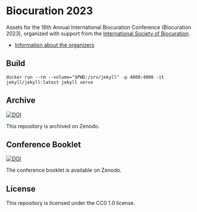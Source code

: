# Biocuration 2023

Assets for the 16th Annual International Biocuration Conference (Biocuration 2023),
organized with support from the [International Society of Biocuration](https://www.biocuration.org).

- [Information about the organizers](https://query.wikidata.org/embed.html#%23%2B%20summary%3A%20A%20query%20for%20the%20ISB2023%20organizing%20committee%20and%20scientific%20program%20committeee%0A%23%2B%20endpoint%3A%20https%3A%2F%2Fquery.wikidata.org%2Fsparql%0A%23%2B%20tags%3A%0A%23%2B%20%20%20-%20conference%0A%23%2B%20%20%20-%20bibliometrics%0A%23defaultView%3ATable%0A%0ASELECT%20%0A%20%20%3Fperson%20%3FpersonLabel%20%3FpersonDescription%20%3FgenderLabel%20%3Fimage%0A%20%20%3FnationalityLabel%20%3Forcid%20%3Flinkedin%20%3Ftwitter%20%3Fgscholar%20%3Fgithub%0A%20%20(GROUP_CONCAT(DISTINCT%20%3Ftopic_label%3B%20separator%3D%22%2C%20%22)%20AS%20%3Ftopics)%0A%20%20(MAX(%3Fstart_date)%20as%20%3Fmax_start_date)%0A%20%20(SAMPLE(%3FemployerLabel)%20as%20%3FemployerLabel_)%0AWHERE%20%0A%7B%0A%20%20wd%3AQ111430238%20wdt%3AP664%7Cwdt%3AP5804%20%3Fperson%20.%0A%20%20%3Fperson%20wdt%3AP496%20%3Forcid%20.%0A%20%20OPTIONAL%20%7B%20%3Fperson%20wdt%3AP18%20%3Fimage%20.%20%7D%0A%20%20OPTIONAL%20%7B%20%3Fperson%20wdt%3AP21%20%3Fgender%20.%20%7D%0A%20%20OPTIONAL%20%7B%20%3Fperson%20wdt%3AP2002%20%3Ftwitter%20.%20%7D%0A%20%20OPTIONAL%20%7B%20%3Fperson%20wdt%3AP27%20%3Fnationality%20.%20%7D%0A%20%20OPTIONAL%20%7B%20%3Fperson%20wdt%3AP6634%20%3Flinkedin%20.%20%7D%0A%20%20OPTIONAL%20%7B%20%3Fperson%20wdt%3AP1960%20%3Fgscholar%20.%20%7D%0A%20%20OPTIONAL%20%7B%20%3Fperson%20wdt%3AP2037%20%3Fgithub%20.%20%7D%0A%20%20OPTIONAL%20%7B%20%3Fperson%20wdt%3AP101%20%3Ftopic%20.%20%3Ftopic%20rdfs%3Alabel%20%3Ftopic_label%20.%20FILTER%20(LANG(%3Ftopic_label)%20%3D%20'en')%20%7D%0A%20%20OPTIONAL%20%7B%20%0A%20%20%20%20%3Fperson%20p%3AP108%20%3Fstatement%20.%0A%20%20%20%20%3Fstatement%20ps%3AP108%20%3Femployer%20.%0A%20%20%20%20%3Femployer%20rdfs%3Alabel%20%3FemployerLabel%0A%20%20%20%20filter(lang(%3FemployerLabel)%20%3D%20%22en%22)%0A%20%20%20%20OPTIONAL%20%7B%20%0A%20%20%20%20%20%20%3Fstatement%20pq%3AP580%20%3Fstart_date%20.%20%0A%20%20%20%20%7D%0A%20%20%7D%0A%20%20SERVICE%20wikibase%3Alabel%20%7B%20bd%3AserviceParam%20wikibase%3Alanguage%20%22%5BAUTO_LANGUAGE%5D%2Cen%22.%20%7D%20%23%20Helps%20get%20the%20label%20in%20your%20language%2C%20if%20not%2C%20then%20en%20language%0A%7D%0AGROUP%20BY%0A%20%20%3Fperson%20%3FpersonLabel%20%3FpersonDescription%20%3FgenderLabel%20%3Fimage%0A%20%20%3FnationalityLabel%20%3Forcid%20%3Flinkedin%20%3Ftwitter%20%3Fgscholar%20%3Fgithub%0AORDER%20BY%20%3FpersonLabel%0A)

## Build

```shell
docker run --rm --volume="$PWD:/srv/jekyll" -p 4000:4000 -it jekyll/jekyll:latest jekyll serve
```

## Archive

[![DOI](https://zenodo.org/badge/569336825.svg)](https://zenodo.org/badge/latestdoi/569336825)

This repository is archived on Zenodo.

## Conference Booklet

[![DOI](https://zenodo.org/badge/DOI/10.5281/zenodo.7852266.svg)](https://doi.org/10.5281/zenodo.7852266)

The conference booklet is available on Zenodo.

## License

This repository is licensed under the CC0 1.0 license.
